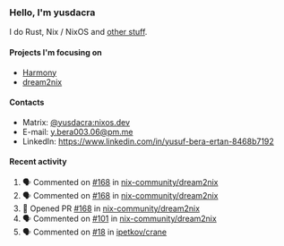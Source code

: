 ### Hello, I'm yusdacra

I do Rust, Nix / NixOS and [other stuff](https://yusdacra.gitlab.io/about).

#### Projects I'm focusing on

- [Harmony](https://harmonyapp.io)
- [dream2nix](https://github.com/nix-community/dream2nix)

#### Contacts

- Matrix: [@yusdacra:nixos.dev](https://matrix.to/#/@yusdacra:nixos.dev)
- E-mail: y.bera003.06@pm.me
- LinkedIn: https://www.linkedin.com/in/yusuf-bera-ertan-8468b7192

#### Recent activity

<!--START_SECTION:activity-->
1. 🗣 Commented on [#168](https://github.com/nix-community/dream2nix/issues/168) in [nix-community/dream2nix](https://github.com/nix-community/dream2nix)
2. 🗣 Commented on [#168](https://github.com/nix-community/dream2nix/issues/168) in [nix-community/dream2nix](https://github.com/nix-community/dream2nix)
3. 💪 Opened PR [#168](https://github.com/nix-community/dream2nix/pull/168) in [nix-community/dream2nix](https://github.com/nix-community/dream2nix)
4. 🗣 Commented on [#101](https://github.com/nix-community/dream2nix/issues/101) in [nix-community/dream2nix](https://github.com/nix-community/dream2nix)
5. 🗣 Commented on [#18](https://github.com/ipetkov/crane/issues/18) in [ipetkov/crane](https://github.com/ipetkov/crane)
<!--END_SECTION:activity-->
